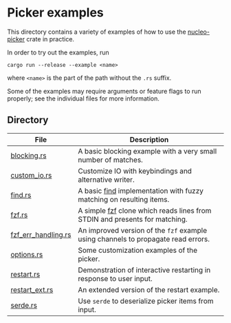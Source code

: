 # Picker examples
This directory contains a variety of examples of how to use the [nucleo-picker](https://docs.rs/nucleo-picker/latest/nucleo_picker/) crate in practice.

In order to try out the examples, run
```
cargo run --release --example <name>
```
where `<name>` is the part of the path without the `.rs` suffix.

Some of the examples may require arguments or feature flags to run properly; see the individual files for more information.

## Directory

File                             | Description
---------------------------------|-------------
[blocking.rs](blocking.rs)       | A basic blocking example with a very small number of matches.
[custom_io.rs](custom_io.rs)     | Customize IO with keybindings and alternative writer.
[find.rs](find.rs)               | A basic [find](https://en.wikipedia.org/wiki/Find_(Unix)) implementation with fuzzy matching on resulting items.
[fzf.rs](fzf.rs)                 | A simple [fzf](https://github.com/junegunn/fzf) clone which reads lines from STDIN and presents for matching.
[fzf_err_handling.rs](fzf.rs)    | An improved version of the `fzf` example using channels to propagate read errors.
[options.rs](options.rs)         | Some customization examples of the picker.
[restart.rs](restart.rs)         | Demonstration of interactive restarting in response to user input.
[restart_ext.rs](restart_ext.rs) | An extended version of the restart example.
[serde.rs](serde.rs)             | Use `serde` to deserialize picker items from input.
